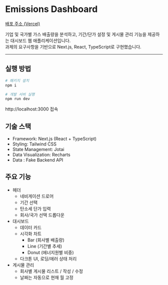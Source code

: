 # Emissions Dashboard

[배포 주소 (Vercel)](https://)

기업 및 국가별 가스 배출량을 분석하고, 기간/단가 설정 및 게시물 관리 기능을 제공하는 대시보드 웹 애플리케이션입니다.  
과제의 요구사항을 기반으로 Next.js, React, TypeScript로 구현했습니다.

---

## 실행 방법

```bash
# 패키지 설치
npm i

# 개발 서버 실행
npm run dev
```
http://localhost:3000 접속

## 기술 스택
- Framework: Next.js (React + TypeScript)
- Styling: Tailwind CSS
- State Management: Jotai
- Data Visualization: Recharts
- Data : Fake Backend API

## 주요 기능
- 헤더
    - 네비게이션 드로어
    - 기간 선택
    - 탄소세 단가 입력
    - 회사/국가 선택 드롭다운
- 대시보드
    - 데이터 카드
    - 시각화 차트
        - Bar (회사별 배출량)
        - Line (기간별 추세)
        - Donut (에너지원별 비중)
    - 다크톤 UI, 로딩/에러 상태 처리
- 게시물 관리
    - 회사별 게시물 리스트 / 작성 / 수정
    - 날짜는 자동으로 현재 월 고정